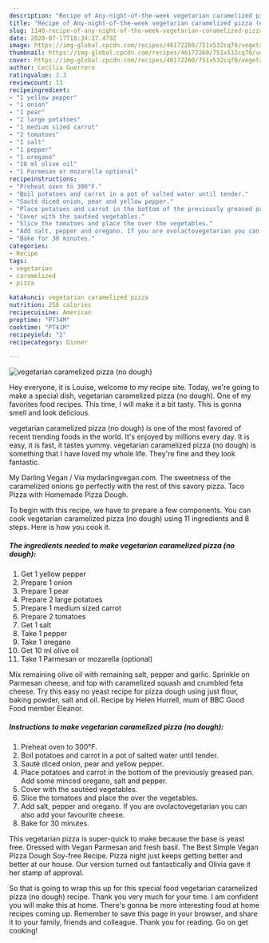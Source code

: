 ```yaml
---
description: "Recipe of Any-night-of-the-week vegetarian caramelized pizza (no dough)"
title: "Recipe of Any-night-of-the-week vegetarian caramelized pizza (no dough)"
slug: 1140-recipe-of-any-night-of-the-week-vegetarian-caramelized-pizza-no-dough
date: 2020-07-17T18:34:17.479Z
image: https://img-global.cpcdn.com/recipes/46172260/751x532cq70/vegetarian-caramelized-pizza-no-dough-recipe-main-photo.jpg
thumbnail: https://img-global.cpcdn.com/recipes/46172260/751x532cq70/vegetarian-caramelized-pizza-no-dough-recipe-main-photo.jpg
cover: https://img-global.cpcdn.com/recipes/46172260/751x532cq70/vegetarian-caramelized-pizza-no-dough-recipe-main-photo.jpg
author: Cecilia Guerrero
ratingvalue: 3.3
reviewcount: 13
recipeingredient:
- "1 yellow pepper"
- "1 onion"
- "1 pear"
- "2 large potatoes"
- "1 medium sized carrot"
- "2 tomatoes"
- "1 salt"
- "1 pepper"
- "1 oregano"
- "10 ml olive oil"
- "1 Parmesan or mozarella optional"
recipeinstructions:
- "Preheat oven to 300°F."
- "Boil potatoes and carrot in a pot of salted water until tender."
- "Sauté diced onion, pear and yellow pepper."
- "Place potatoes and carrot in the bottom of the previously greased pan. Add some minced oregano, salt and pepper."
- "Cover with the sautéed vegetables."
- "Slice the tomatoes and place the over the vegetables."
- "Add salt, pepper and oregano. If you are ovolactovegetarian you can also add your favourite cheese."
- "Bake for 30 minutes."
categories:
- Recipe
tags:
- vegetarian
- caramelized
- pizza

katakunci: vegetarian caramelized pizza 
nutrition: 258 calories
recipecuisine: American
preptime: "PT34M"
cooktime: "PT41M"
recipeyield: "2"
recipecategory: Dinner

---
```



![vegetarian caramelized pizza (no dough)](https://img-global.cpcdn.com/recipes/46172260/751x532cq70/vegetarian-caramelized-pizza-no-dough-recipe-main-photo.jpg)

Hey everyone, it is Louise, welcome to my recipe site. Today, we're going to make a special dish, vegetarian caramelized pizza (no dough). One of my favorites food recipes. This time, I will make it a bit tasty. This is gonna smell and look delicious.

vegetarian caramelized pizza (no dough) is one of the most favored of recent trending foods in the world. It's enjoyed by millions every day. It is easy, it is fast, it tastes yummy. vegetarian caramelized pizza (no dough) is something that I have loved my whole life. They're fine and they look fantastic.

My Darling Vegan / Via mydarlingvegan.com. The sweetness of the caramelized onions go perfectly with the rest of this savory pizza. Taco Pizza with Homemade Pizza Dough.


To begin with this recipe, we have to prepare a few components. You can cook vegetarian caramelized pizza (no dough) using 11 ingredients and 8 steps. Here is how you cook it.

<!--inarticleads1-->

##### The ingredients needed to make vegetarian caramelized pizza (no dough):

1. Get 1 yellow pepper
1. Prepare 1 onion
1. Prepare 1 pear
1. Prepare 2 large potatoes
1. Prepare 1 medium sized carrot
1. Prepare 2 tomatoes
1. Get 1 salt
1. Take 1 pepper
1. Take 1 oregano
1. Get 10 ml olive oil
1. Take 1 Parmesan or mozarella (optional)


Mix remaining olive oil with remaining salt, pepper and garlic. Sprinkle on Parmesan cheese, and top with caramelized squash and crumbled feta cheese. Try this easy no yeast recipe for pizza dough using just flour, baking powder, salt and oil. Recipe by Helen Hurrell, mum of BBC Good Food member Eleanor. 

<!--inarticleads2-->

##### Instructions to make vegetarian caramelized pizza (no dough):

1. Preheat oven to 300°F.
1. Boil potatoes and carrot in a pot of salted water until tender.
1. Sauté diced onion, pear and yellow pepper.
1. Place potatoes and carrot in the bottom of the previously greased pan. Add some minced oregano, salt and pepper.
1. Cover with the sautéed vegetables.
1. Slice the tomatoes and place the over the vegetables.
1. Add salt, pepper and oregano. If you are ovolactovegetarian you can also add your favourite cheese.
1. Bake for 30 minutes.


This vegetarian pizza is super-quick to make because the base is yeast free. Dressed with Vegan Parmesan and fresh basil. The Best Simple Vegan Pizza Dough Soy-free Recipe. Pizza night just keeps getting better and better at our house. Our version turned out fantastically and Olivia gave it her stamp of approval. 

So that is going to wrap this up for this special food vegetarian caramelized pizza (no dough) recipe. Thank you very much for your time. I am confident you will make this at home. There's gonna be more interesting food at home recipes coming up. Remember to save this page in your browser, and share it to your family, friends and colleague. Thank you for reading. Go on get cooking!
